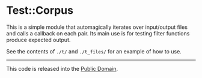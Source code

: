 # Test::Corpus

This is a simple module that automagically iterates over input/output files and calls a callback on
each pair. Its main use is for testing filter functions produce expected output.

See the contents of `./t/` and `./t_files/` for an example of how to use.

* * *

This code is released into the [Public Domain](https://creativecommons.org/publicdomain/zero/1.0/).
